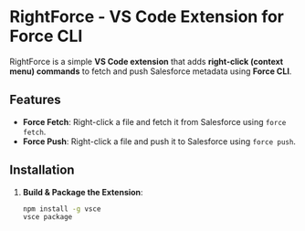 # RightForce - VS Code Extension for Force CLI

RightForce is a simple **VS Code extension** that adds **right-click (context menu) commands** to fetch and push Salesforce metadata using **Force CLI**.

## Features
- **Force Fetch**: Right-click a file and fetch it from Salesforce using `force fetch`.
- **Force Push**: Right-click a file and push it to Salesforce using `force push`.

## Installation
1. **Build & Package the Extension**:
   ```sh
   npm install -g vsce
   vsce package
